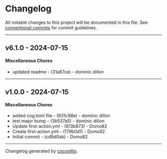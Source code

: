 # Changelog
All notable changes to this project will be documented in this file. See [conventional commits](https://www.conventionalcommits.org/) for commit guidelines.

- - -
## v6.1.0 - 2024-07-15
#### Miscellaneous Chores
- updated readme - (31a87ce) - dominic dillon

- - -

## v1.0.0 - 2024-07-15
#### Miscellaneous Chores
- added cog.toml file - (931c98e) - dominic dillon
- test major bump - (3b537a5) - dominic dillon
- Update first-action.yml - (813b873) - Domo82
- Create first-action.yml - (179b0d1) - Domo82
- Initial commit - (cd9d0ab) - Domo82

- - -

Changelog generated by [cocogitto](https://github.com/cocogitto/cocogitto).